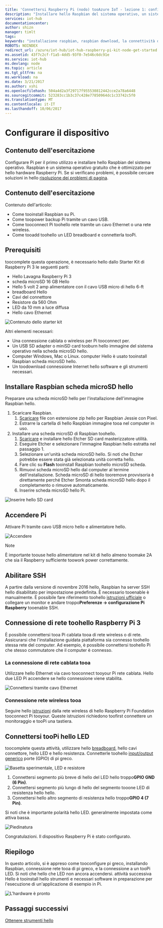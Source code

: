 ```yaml
---
title: 'Connettersi Raspberry Pi (nodo) tooAzure IoT - lezione 1: configurare i dispositivi | Documenti Microsoft'
description: "Installare hello Raspbian del sistema operativo, un sistema operativo gratuito che è ottimizzato per hello hardware Pi Raspberry configurare Raspberry Pi 3 per il primo utilizzo."
services: iot-hub
documentationcenter: 
author: shizn
manager: timlt
tags: 
keywords: "installazione raspbian, raspbian download, la connettività di pi greco, al lampone tooraspberry connettersi come raspbian tooinstall, raspbian l'installazione, al lampone pi installazione raspbian, al lampone pi installazione del sistema operativo, al lampone pi sd card installazione, al lampone pi connect,"
ROBOTS: NOINDEX
redirect_url: /azure/iot-hub/iot-hub-raspberry-pi-kit-node-get-started
ms.assetid: 43f7c2cf-f1a5-4dd5-93f0-7e546c6dc91e
ms.service: iot-hub
ms.devlang: node
ms.topic: article
ms.tgt_pltfrm: na
ms.workload: na
ms.date: 3/21/2017
ms.author: xshi
ms.openlocfilehash: 504a4d2a3f29717f955530812442cce2a78a6448
ms.sourcegitcommit: 523283cc1b3c37c428e77850964dc1c33742c5f0
ms.translationtype: MT
ms.contentlocale: it-IT
ms.lasthandoff: 10/06/2017
---
```

# <a name="configure-your-device"></a>Configurare il dispositivo
## <a name="what-you-will-do"></a>Contenuto dell'esercitazione
Configurare Pi per il primo utilizzo e installare hello Raspbian del sistema operativo. Raspbian è un sistema operativo gratuito che è ottimizzato per hello hardware Raspberry Pi. Se si verificano problemi, è possibile cercare soluzioni in hello [risoluzione dei problemi di pagina](iot-hub-raspberry-pi-kit-node-troubleshooting.md).

## <a name="what-you-will-learn"></a>Contenuto dell'esercitazione
Contenuto dell'articolo:

* Come tooinstall Raspbian su Pi.
* Come toopower backup Pi tramite un cavo USB.
* Come tooconnect Pi toohello rete tramite un cavo Ethernet o una rete wireless.
* Come tooadd toohello un LED breadboard e connetterla tooPi.

## <a name="what-you-will-need"></a>Prerequisiti
toocomplete questa operazione, è necessario hello dallo Starter Kit di Raspberry Pi 3 le seguenti parti:

* Hello Lavagna Raspberry Pi 3
* scheda microSD 16 GB Hello
* Hello 5 volt 2 amp alimentatore con il cavo USB micro di hello 6-ft
* breadboard Hello
* Cavi del connettore
* Resistore da 560 Ohm
* LED da 10 mm a luce diffusa
* Hello cavo Ethernet

![Contenuto dello starter kit](media/iot-hub-raspberry-pi-lessons/lesson1/starter_kit.jpg)

Altri elementi necessari:

* Una connessione cablata o wireless per Pi tooconnect per.
* Un USB SD adapter o miniSD card tooburn hello immagine del sistema operativo nella scheda microSD hello.
* Computer Windows, Mac o Linux. computer Hello è usato tooinstall Raspbian scheda microSD hello.
* Un toodownload connessione Internet hello software e gli strumenti necessari.

## <a name="install-raspbian-on-hello-microsd-card"></a>Installare Raspbian scheda microSD hello
Preparare una scheda microSD hello per l'installazione dell'immagine Raspbian hello.

1. Scaricare Raspbian.
   1. [Scaricare](https://www.raspberrypi.org/downloads/raspbian/) file con estensione zip hello per Raspbian Jessie con Pixel.
   2. Estrarre la cartella di hello Raspbian immagine tooa nel computer in uso.
2. Installare una scheda microSD di Raspbian toohello.
   1. [Scaricare](https://www.etcher.io) e installare hello Etcher SD card masterizzatore utilità.
   2. Eseguire Etcher e selezionare l'immagine Raspbian hello estratta nel passaggio 1.
   3. Selezionare un'unità scheda microSD hello.
      Si noti che Etcher potrebbe essere stata già selezionata unità corretta hello.
   4. Fare clic su **Flash** tooinstall Raspbian toohello microSD scheda.
   5. Rimuovi scheda microSD hello dal computer al termine dell'installazione.
      Scheda microSD di hello tooremove provvisoria è direttamente perché Etcher Smonta scheda microSD hello dopo il completamento o rimuove automaticamente.
   6. Inserire scheda microSD hello Pi.

![Inserire hello SD card](media/iot-hub-raspberry-pi-lessons/lesson1/insert_sdcard.jpg)

## <a name="turn-on-pi"></a>Accendere Pi
Attivare Pi tramite cavo USB micro hello e alimentatore hello.

![Accendere](media/iot-hub-raspberry-pi-lessons/lesson1/micro_usb_power_on.jpg)

> [!NOTE]
> È importante toouse hello alimentatore nel kit di hello almeno toomake 2A che sia il Raspberry sufficiente toowork power correttamente.

## <a name="enable-ssh"></a>Abilitare SSH
A partire dalla versione di novembre 2016 hello, Raspbian ha server SSH hello disabilitato per impostazione predefinita. È necessario tooenable è manualmente. È possibile fare riferimento toohello [istruzioni ufficiale](https://www.raspberrypi.org/documentation/remote-access/ssh/) o collegare un monitor e andare troppo**Preferenze -> configurazione Pi Raspberry** tooenable SSH.

## <a name="connect-raspberry-pi-3-toohello-network"></a>Connessione di rete toohello Raspberry Pi 3
È possibile connettersi tooa Pi cablata tooa di rete wireless o di rete. Assicurarsi che l'installazione guidata piattaforma sia connesso toohello stessa rete del computer. Ad esempio, è possibile connettersi toohello Pi che stesso commutatore che il computer è connesso.

### <a name="connect-tooa-wired-network"></a>La connessione di rete cablata tooa
Utilizzare hello Ethernet via cavo tooconnect tooyour Pi rete cablata. Hello due LED Pi accendere se hello connessione viene stabilita.

![Connettersi tramite cavo Ethernet](media/iot-hub-raspberry-pi-lessons/lesson1/connect_ethernet.jpg)

### <a name="connect-tooa-wireless-network"></a>Connessione rete wireless tooa
Seguire hello [istruzioni](https://www.raspberrypi.org/learning/software-guide/wifi/) dalla rete wireless di hello Raspberry Pi Foundation tooconnect Pi tooyour. Queste istruzioni richiedono toofirst connettere un monitoraggio e tooPi una tastiera.

## <a name="connect-hello-led-toopi"></a>Connettersi tooPi hello LED
toocomplete questa attività, utilizzare hello [breadboard](https://learn.sparkfun.com/tutorials/how-to-use-a-breadboard), hello cavi connettore, hello LED e hello resistenza. Connetterle toohello [input/output generico](https://www.raspberrypi.org/documentation/usage/gpio/) porte (GPIO) di pi greco.

![Basetta sperimentale, LED e resistore](media/iot-hub-raspberry-pi-lessons/lesson1/breadboard_led_resistor.jpg)

1. Connettersi segmento più breve di hello del LED hello troppo**GPIO GND (6 Pin)**.
2. Connettersi segmento più lungo di hello del segmento tooone LED di resistenza hello hello.
3. Connettersi hello altro segmento di resistenza hello troppo**GPIO 4 (7 Pin)**.

Si noti che è importante polarità hello LED. generalmente impostata come attiva bassa.

![Piedinatura](media/iot-hub-raspberry-pi-lessons/lesson1/pinout_breadboard.png)

Congratulazioni. Il dispositivo Raspberry Pi è stato configurato.

## <a name="summary"></a>Riepilogo
In questo articolo, si è appreso come tooconfigure pi greco, installando Raspbian, connessione rete tooa di pi greco, e la connessione a un tooPi LED. Si noti che hello che LED non ancora accendersi. attività successiva Hello è tooinstall hello strumenti e necessari software in preparazione per l'esecuzione di un'applicazione di esempio in Pi.

![L'hardware è pronto](media/iot-hub-raspberry-pi-lessons/lesson1/hardware_ready.jpg)

## <a name="next-steps"></a>Passaggi successivi
[Ottenere strumenti hello](iot-hub-raspberry-pi-kit-node-lesson1-get-the-tools-win32.md)

